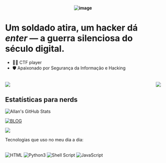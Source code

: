 <h4 align="center">
 
![image](https://staticg.sportskeeda.com/editor/2024/01/6f0fd-17065177859699-1920.jpg)

# Um soldado atira, um hacker dá *enter* — a guerra silenciosa do século digital.

- 🕵️‍♂️ CTF player
- 🛡️ Apaixonado por Seguran&ccedil;a da Informa&ccedil;&atilde;o e Hacking

<br>
<div>

<img src="https://i.pinimg.com/originals/0f/38/df/0f38df98067cb0b6535e09474839c4e7.gif" align="right"/>
<a href="https://instagram.com/code.allan" target="_blank"><img src="https://img.shields.io/badge/-Instagram-%23E4405F?style=for-the-badge&logo=instagram&logoColor=white" target="_blank"></a>  

## Estat&iacute;sticas para nerds
![Allan's GitHub Stats](https://github-readme-stats.vercel.app/api?username=https-allan&show_icons=true&theme=radical)

[![BLOG](https://github-readme-stats.vercel.app/api/top-langs/?username=https-allan&layout=compact&langs_count=7&theme=github_dark&include_all_commits=true)](https://github.com/https-allan)

</div>

</div>

<img src="https://media1.tenor.com/m/gk9KRNDbE3gAAAAd/solo-leveling-jinwoo.gif"/> 
<br>

Tecnologias que uso no meu dia a dia:
<div style="display: inline_block"><br/>
<img align="center" alt="HTML" src="https://img.shields.io/badge/HTML-239120?style=for-the-badge&logo=html5&logoColor=white"/>
<img align="center" alt="Python3" src="https://img.shields.io/badge/Python-14354C?style=for-the-badge&logo=python&logoColor=white"/>
<img align="center" alt="Shell Script" src="https://img.shields.io/badge/Shell_Script-121011?style=for-the-badge&logo=gnu-bash&logoColor=white"/>
<img align="center" alt="JavaScript" src="https://img.shields.io/badge/JavaScript-00000F?style=for-the-badge&logo=javascript&logoColor=white"/>

<br><br><br><br>

</div>
